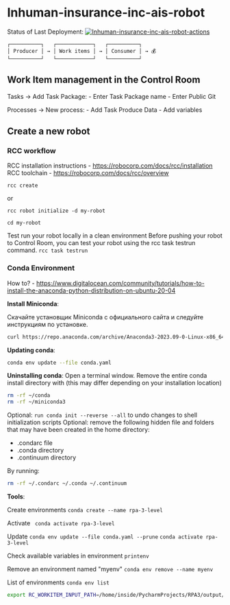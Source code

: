 # Inhuman-insurance-inc-ais-robot

Status of Last Deployment: 
[![Inhuman-insurance-inc-ais-robot-actions](https://github.com/linksysadmin/inhuman-insurance-inc-ais-robot-RPA-3/actions/workflows/learn-github-actions.yml/badge.svg)](https://github.com/linksysadmin/inhuman-insurance-inc-ais-robot-RPA-3/actions/workflows/actions.yml)


```
┌──────────┐   ┌────────────┐   ┌──────────┐
│ Producer │ → │ Work items │ → │ Consumer │ → 💰
└──────────┘   └────────────┘   └──────────┘
```


## Work Item management in the Control Room


Tasks -> Add Task Package:
    - Enter Task Package name
    - Enter Public Git

Processes -> New process:
    - Add Task Produce Data
    - Add variables






## Create a new robot
### RCC workflow
RCC installation instructions - https://robocorp.com/docs/rcc/installation
RCC toolchain - https://robocorp.com/docs/rcc/overview

```
rcc create
```
or
```
rcc robot initialize -d my-robot
```
```
cd my-robot
```
Test run your robot locally in a clean environment
Before pushing your robot to Control Room, you can test your robot using the rcc task testrun command.
```rcc task testrun```



### Conda Environment
How to? - https://www.digitalocean.com/community/tutorials/how-to-install-the-anaconda-python-distribution-on-ubuntu-20-04

**Install Miniconda**:

Скачайте установщик Miniconda с официального сайта и следуйте инструкциям по установке.
```bash
curl https://repo.anaconda.com/archive/Anaconda3-2023.09-0-Linux-x86_64.sh --output anaconda.sh
```
**Updating conda**:
```bash 
conda env update --file conda.yaml
```

**Uninstalling conda**:
Open a terminal window.
Remove the entire conda install directory with (this may differ depending on your installation location)
```bash
rm -rf ~/conda
rm -rf ~/miniconda3
```

Optional: ```run conda init --reverse --all``` to undo changes to shell initialization scripts
Optional: remove the following hidden file and folders that may have been created in the home directory:
- .condarc file
- .conda directory
- .continuum directory

By running:
```bash
rm -rf ~/.condarc ~/.conda ~/.continuum
```



**Tools**:

Create environments
```conda create --name rpa-3-level```

Activate
``` conda activate rpa-3-level```

Update
```conda env update --file conda.yaml --prune```
```conda activate rpa-3-level```

Check available variables in environment
```printenv```

Remove an environment named "myenv"
```conda env remove --name myenv```

List of environments
```conda env list```



```bash
export RC_WORKITEM_INPUT_PATH=/home/inside/PycharmProjects/RPA3/output/work-items-out/workitems.json
```


